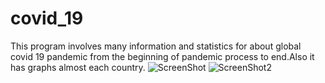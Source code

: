 # covid_19
This program involves many information and statistics for about global covid 19 pandemic from the beginning of pandemic process to end.Also it has graphs almost each country.
![ScreenShot](https://i.hizliresim.com/gqvPDi.png)
![ScreenShot2](https://i.hizliresim.com/dVAuWp.png)
